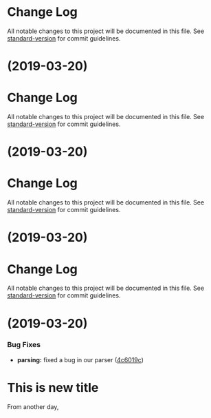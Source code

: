 # Change Log

All notable changes to this project will be documented in this file. See [standard-version](https://github.com/conventional-changelog/standard-version) for commit guidelines.

# [](https://github.com/ehdieunguyen/demo_versioning/compare/v1.0.3...v) (2019-03-20)



# Change Log

All notable changes to this project will be documented in this file. See [standard-version](https://github.com/conventional-changelog/standard-version) for commit guidelines.

# [](https://github.com/ehdieunguyen/demo_versioning/compare/v1.0.2...v) (2019-03-20)



# Change Log

All notable changes to this project will be documented in this file. See [standard-version](https://github.com/conventional-changelog/standard-version) for commit guidelines.

# [](https://github.com/ehdieunguyen/demo_versioning/compare/v1.0.1...v) (2019-03-20)



# Change Log

All notable changes to this project will be documented in this file. See [standard-version](https://github.com/conventional-changelog/standard-version) for commit guidelines.

# [](https://github.com/ehdieunguyen/demo_versioning/compare/v1.0.0...v) (2019-03-20)


### Bug Fixes

* **parsing:** fixed a bug in our parser ([4c6019c](https://github.com/ehdieunguyen/demo_versioning/commit/4c6019c))


# This is new title

From another day,
